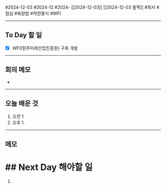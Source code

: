 #2024-12-03 #2024-12 #2024- [[2024-12-03]] [[2024-12-03 플젝]]
#회사 #점심 #짜장밥 #착한쭝식 #WFI

---
## To Day 할 일
- [x] WFI(원주미래산업진흥원) 구축 개발
---
## 회의 메모
- 
---
## 오늘 배운 것
1. 오전
    1. 
2. 오후
    1. 
---
## 메모


# ## Next Day 해야할 일
1. 
